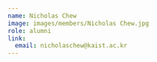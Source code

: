 ```yaml
---
name: Nicholas Chew
image: images/members/Nicholas Chew.jpg
role: alumni 
link:
  email: nicholaschew@kaist.ac.kr
---
```

